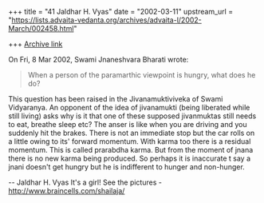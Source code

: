 +++
title = "41 Jaldhar H. Vyas"
date = "2002-03-11"
upstream_url = "https://lists.advaita-vedanta.org/archives/advaita-l/2002-March/002458.html"

+++
[Archive link](https://lists.advaita-vedanta.org/archives/advaita-l/2002-March/002458.html)

On Fri, 8 Mar 2002, Swami Jnaneshvara Bharati wrote:

> When a person of the paramarthic viewpoint is hungry,
> what does he do?

This question has been raised in the Jivanamuktiviveka of Swami
Vidyaranya. An opponent of the idea of jivanamukti (being liberated while
still living) asks why is it that one of these supposed jivanmuktas still
needs to eat, breathe sleep etc?  The anser is like when you are driving
and you suddenly hit the brakes.  There is not an immediate stop but the
car rolls on a little owing to its' forward momentum.  With karma too
there is a residual momentum.  This is called prarabdha karma.  But from
the moment of jnana there is no new karma being produced.  So perhaps it
is inaccurate t say a jnani doesn't get hungry but he is indifferent to
hunger and non-hunger.

--
Jaldhar H. Vyas <jaldhar at braincells.com>
It's a girl! See the pictures - http://www.braincells.com/shailaja/

